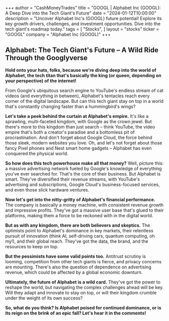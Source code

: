 +++
author = "CashMoneyTrades"
title = "GOOGL |  Alphabet Inc (GOOGL):  A Deep Dive into the Tech Giant's Future"
date = "2024-01-12T10:00:00"
description = "Uncover Alphabet Inc's (GOOGL) future potential! Explore its key growth drivers, challenges, and investment opportunities. Dive into the tech giant's roadmap today."
tags = [
"Stocks",
]
layout = "stocks"
ticker = "GOOGL"
company = "Alphabet Inc (GOOGL)"
+++
        


## Alphabet: The Tech Giant's Future – A Wild Ride Through the Googlyverse

**Hold onto your hats, folks, because we're diving deep into the world of Alphabet, the tech titan that's basically the king (or queen, depending on your perspective) of the internet!** 

From Google's ubiquitous search engine to YouTube's endless stream of cat videos (and everything in between), Alphabet's tentacles reach every corner of the digital landscape. But can this tech giant stay on top in a world that's constantly changing faster than a hummingbird's wings?

**Let's take a peek behind the curtain at Alphabet's empire.** It's like a sprawling, multi-faceted kingdom, with Google as the crown jewel.  But there's more to this kingdom than just search – think YouTube, the video empire that's both a creator's paradise and a bottomless pit of procrastination.  And don't forget about Google Cloud, the force behind those sleek, modern websites you love. Oh, and let's not forget about those fancy Pixel phones and Nest smart home gadgets – Alphabet has even conquered the physical world.

**So how does this tech powerhouse make all that money?** Well, picture this:  a massive advertising network fueled by Google's knowledge of everything you've ever searched for.  That's the core of their business.  But Alphabet is smart.  They've diversified their revenue streams, with YouTube's advertising and subscriptions, Google Cloud's business-focused services, and even those slick hardware ventures.

**Now let's get into the nitty-gritty of Alphabet's financial performance.**  The company is basically a money machine, with consistent revenue growth and impressive profits. They've got a massive user base that's glued to their platforms, making them a force to be reckoned with in the digital world.

**But as with any kingdom, there are both believers and skeptics.** The optimists point to Alphabet's dominance in key markets, their relentless pursuit of innovation (think AI, self-driving cars, quantum computing, oh my!), and their global reach. They've got the data, the brand, and the resources to keep on top.

**But the pessimists have some valid points too.**  Antitrust scrutiny is looming, competition from other tech giants is fierce, and privacy concerns are mounting.  There's also the question of dependence on advertising revenue, which could be affected by a global economic downturn.

**Ultimately, the future of Alphabet is a wild card.** They've got the power to reshape the world, but navigating the complex challenges ahead will be key. Will they adapt and innovate to stay on top, or will their kingdom crumble under the weight of its own success?

**So, what do you think?  Is Alphabet poised for continued dominance, or is its reign on the brink of an epic fall?  Let's hear it in the comments!** 

        